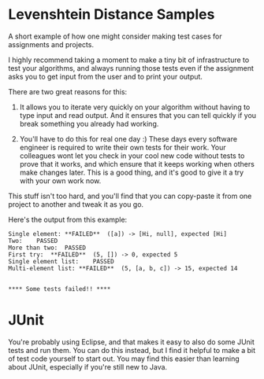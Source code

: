# Levenshtein Distance Samples

A short example of how one might consider making test cases for assignments and projects.

I highly recommend taking a moment to make a tiny bit of infrastructure to test your algorithms, 
and always running those tests even if the assignment asks you to get input from the user and to 
print your output. 

There are two great reasons for this:

1. It allows you to iterate very quickly on your algorithm without having to type input and read output. And it ensures that you can tell quickly if you break something you already had working.

2. You'll have to do this for real one day :) These days every software engineer is required to 
   write their own tests for their work. Your colleagues wont let you check in your cool new code
   without tests to prove that it works, and which ensure that it keeps working when others make
   changes later. This is a good thing, and it's good to give it a try with your own work now.

This stuff isn't too hard, and you'll find that you can copy-paste it from one project to another and tweak it as you go. 

Here's the output from this example:

```
Single element:	**FAILED**	([a]) -> [Hi, null], expected [Hi]
Two:	PASSED
More than two:	PASSED
First try:	**FAILED**	(5, []) -> 0, expected 5
Single element list:	PASSED
Multi-element list:	**FAILED**	(5, [a, b, c]) -> 15, expected 14


**** Some tests failed!! ****
```

# JUnit

You're probably using Eclipse, and that makes it easy to also do some JUnit tests and run them. You can do this instead, but I find it helpful to make a bit of test code yourself to start out. You may find this easier than learning about JUnit, especially if you're still new to Java.
